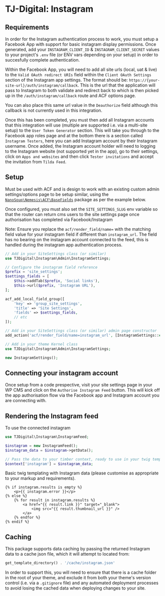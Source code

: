 # TJ-Digital: Instagram

## Requirements

In order for the Instagram authentication process to work, you must setup a Facebook App with support for basic instagram display permissions. Once generated, add your `INSTAGRAM_CLIENT_ID` & `INSTAGRAM_CLIENT_SECRET` values to your project's `.env` file (or ENV vars depending on your setup) in order to succesfully complete authentication.

Within the Facebook App, you will need to add all site urls (local, uat & live) to the `Valid OAuth redirect URIs` field within the `Client OAuth Settings` section of the Instagram app settings. The format should be: `https://{your-site-url}/auth/instagram/callback`. This is the url that the application will pass to Instagram to both validate and redirect back to which is then picked up in the `/auth/instagram/callback` route and ACF options page.

You can also place this same url value in the `Deauthorize` field although this callback is not currently used in this integration.

Once this has been completed, you must then add all Instagram accounts that this integration will use (multiple are supported i.e. via a multi-site setup) to the `User Token Generator` section. This will take you through to the Facebook app roles page and at the bottom there is a section called `Instagram Testers`, here you can add Instagram account by their Instagram username. Once added, the Instagram account holder will need to logging to the Instagram website (not supported yet in the app), go to their settings, click on `Apps and websites` and then click `Tester invitations` and accept the invitation from `Tilda Feed`.

## Setup

Must be used with ACF and is design to work with an existing custom admin settings/options page to be setup similar, using the [`NanoSoup\Nemesis\ACF\BaseFields`](https://github.com/NanoSoup/Nemesis) package as per the example below.

Once configured, you must also set the `SITE_SETTINGS_SLUG` env variable so that the router can return cms users to the site settings page once authorisation has completed via Facebook/Instagram

Note: Ensure you replace the `acf/render_field/name=` with the matching field value for your instagram field if different than `instagram_url`. The field has no bearing on the instagram account connected to the feed, this is handled during the instagram app authentication process.

```php
// Add in your SiteSettings class (or similar)
use TJDigital\Instagram\Admin\InstagramSettings;

// Configure the instagram field reference
$prefix = 'site_settings';
$settings_fields = [
    $this->addTab($prefix, 'Social links'),
    $this->url($prefix, 'Instagram URL'),
];

acf_add_local_field_group([
    'key' => 'group_site_settings',
    'title' => 'Site Settings',
    'fields' => $settings_fields,
    // etc
]);

// Add in your SiteSettings class (or similar) admin page constructor
add_action('acf/render_field/name=instagram_url', [InstagramSettings::class, 'instagramAuthLink']);

// Add in your theme Kernel class
use TJDigital\Instagram\Admin\InstagramSettings;

new InstagramSettings();
```

## Connecting your instagram account

Once setup from a code prespective, visit your site settings page in your WP CMS and click on the `Authorise Instagram Feed` button. This will kick off the app authorisation flow via the Facebook app and Instagram account you are connecting with.

## Rendering the Instagram feed

To use the connected instagram

```php
use TJDigital\Instagram\InstagramFeed;

$instagram = new InstagramFeed();
$instagram_data = $instagram->getData();

// Pass the data to your timber context, ready to use in your twig templates
$context['instagram'] = $instagram_data;
```

Basic twig templating with Instagram data (please customise as appropriate to your markup and requirements).

```twig
{% if instagram.results is empty %}
    <p>{{ instagram.error }}</p>
{% else %}
    {% for result in instagram.results %}
        <a href="{{ result.link }}" target="_blank">
            <img src="{{ result.thumbnail_url }}" />
        </a>
    {% endfor %}
{% endif %}
```

## Caching

This package supports data caching by passing the returned Instagram data to a cache json file, which it will attempt to located from:

```php
get_template_directory() . '/cache/instagram.json'
```

In order to support this, you will need to ensure that there is a cache folder in the root of your theme, and exclude it from both your theme's version control (i.e. via a `.gitignore` file) and any automated deployment processes to avoid losing the cached data when deploying changes to your site.

